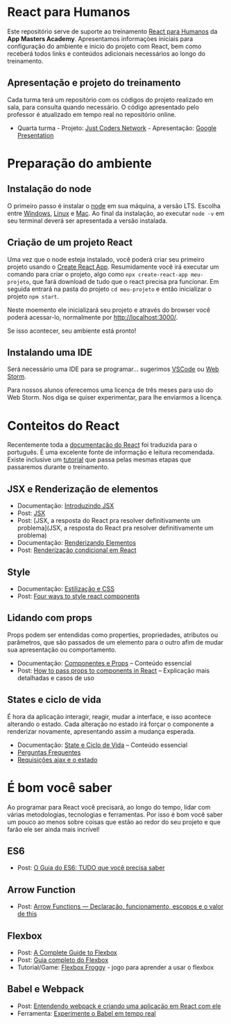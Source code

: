 # React para Humanos
Este repositório serve de suporte ao treinamento [React para Humanos](https://academy.appmasters.io/) da **App Masters Academy**. Apresentamos informaçòes iniciais para configuração do ambiente e inicio do projeto com React, bem como receberá todos links e conteúdos adicionais necessários ao longo do treinamento.

## Apresentação e projeto do treinamento
Cada turma terá um repositório com os códigos do projeto realizado em sala, para consulta quando necessário. O código apresentado pelo professor é atualizado em tempo real no repositório online.

- Quarta turma - Projeto: [Just Coders Network](https://github.com/app-masters-academy/just-coders-network) - Apresentação: [Google Presentation](https://docs.google.com/presentation/d/1SxDLvpLew6bQ_nmtRAqEdIvFlkp-clfXBUIqcW4EFAc/edit?usp=sharing)

# Preparação do ambiente

## Instalação do node
O primeiro passo é instalar o [node](https://www.taniarascia.com/how-to-install-and-use-node-js-and-npm-mac-and-windows/) em sua máquina, a versão LTS. Escolha entre [Windows](https://medium.com/@adsonrocha/como-instalar-o-node-js-no-windows-10-cf2bd460b8a8), [Linux](https://medium.com/collabcode/como-instalar-node-js-no-linux-corretamente-ubuntu-debian-elementary-os-729fb4c92f2d) e [Mac](https://receitasdecodigo.com.br/nodejs/instalacao-nodejs-no-mac). Ao final da instalação, ao executar `node -v` em seu terminal deverá ser apresentada a versão instalada.

## Criação de um projeto React

Uma vez que o node esteja instalado, você poderá criar seu primeiro projeto usando o [Create React App](https://github.com/facebook/create-react-app). Resumidamente você irá executar um comando para criar o projeto, algo como `npx create-react-app meu-projeto`, que fará download de tudo que o react precisa pra funcionar. Em seguida entrará na pasta do projeto `cd meu-projeto` e então inicializar o projeto `npm start`.

Neste moemento ele inicializará seu projeto e através do browser você poderá acessar-lo, normalmente por [http://localhost:3000/](http://localhost:3000/).  

Se isso acontecer, seu ambiente está pronto!

## Instalando uma IDE

Será necessário uma IDE para se programar... sugerimos [VSCode](https://code.visualstudio.com/) ou [Web Storm](https://www.jetbrains.com/webstorm/).

Para nossos alunos oferecemos uma licença de três meses para uso do Web Storm. Nos diga se quiser experimentar, para lhe enviarmos a licença.

# Conteitos do React

Recentemente toda a [documentação do React](https://pt-br.reactjs.org/) foi traduzida para o português. É uma excelente fonte de informação e leitura recomendada. Existe inclusive um [tutorial](https://pt-br.reactjs.org/tutorial/tutorial.html) que passa pelas mesmas etapas que passaremos durante o treinamento.

## JSX e Renderização de elementos
- Documentação: [Introduzindo JSX](https://pt-br.reactjs.org/docs/introducing-jsx.html)
- Post: [JSX](https://braziljs.org/blog/jsx/)
- Post: [JSX, a resposta do React pra resolver definitivamente um problema](JSX, a resposta do React pra resolver definitivamente um problema)
- Documentação: [Renderizando Elementos](https://pt-br.reactjs.org/docs/rendering-elements.html)
- Post: [Renderização condicional em React](https://medium.com/reactbrasil/renderiza%C3%A7%C3%A3o-condicional-em-react-bb8c16dddd6f)

## Style
- Documentação: [Estilização e CSS](https://pt-br.reactjs.org/docs/faq-styling.html)
- Post: [Four ways to style react components](https://codeburst.io/4-four-ways-to-style-react-components-ac6f323da822)

## Lidando com props
Props podem ser entendidas como properties, propriedades, atributos ou parâmetros, que são passados de um elemento para o outro afim de mudar sua apresentação ou comportamento.

- Documentação: [Componentes e Props](https://pt-br.reactjs.org/docs/components-and-props.html) – Conteúdo essencial
- Post: [How to pass props to components in React](https://www.robinwieruch.de/react-pass-props-to-component/) – Explicação mais detalhadas e casos de uso

## States e ciclo de vida
É hora da aplicação interagir, reagir, mudar a interface, e isso acontece alterando o estado. Cada alteração no estado irá forçar o componente a renderizar novamente, apresentando assim a mudança esperada.

- Documentação: [State e Ciclo de Vida](https://pt-br.reactjs.org/docs/state-and-lifecycle.html) – Conteúdo essencial
- [Perguntas Frequentes](https://pt-br.reactjs.org/docs/faq-state.html)
- [Requisições ajax e o estado](https://pt-br.reactjs.org/docs/faq-ajax.html)

# É bom você saber
Ao programar para React você precisará, ao longo do tempo, lidar com várias metodologias, tecnologias e ferramentas. Por isso é bom você saber um pouco ao menos sobre coisas que estão ao redor do seu projeto e que farão ele ser ainda mais incrível!

## ES6
- Post: [O Guia do ES6: TUDO que você precisa saber](https://medium.com/@matheusml/o-guia-do-es6-tudo-que-voc%C3%AA-precisa-saber-8c287876325f)

## Arrow Function
- Post: [Arrow Functions — Declaração, funcionamento, escopos e o valor de this](https://medium.com/@raphalima8/arrow-functions-declara%C3%A7%C3%A3o-funcionamento-escopos-e-o-valor-de-this-9cb6449bca31)

## Flexbox
- Post: [A Complete Guide to Flexbox](https://css-tricks.com/snippets/css/a-guide-to-flexbox/)
- Post: [Guia completo do Flexbox](https://origamid.com/projetos/flexbox-guia-completo/)
- Tutorial/Game: [Flexbox Froggy](https://flexboxfroggy.com/) - jogo para aprender a usar o flexbox

## Babel e Webpack
- Post: [Entendendo webpack e criando uma aplicação em React com ele](http://felipegalvao.com.br/blog/2017/03/29/entendendo-webpack-e-criando-uma-aplicacao-em-react-com-ele/)
- Ferramenta: [Experimente o Babel em tempo real](https://babeljs.io/repl/#?presets=react)
